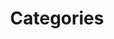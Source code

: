 ---
title: Categories
permalink: "/categories/"
layout: page
excerpt: Browse content by Topic
image: "/assets/images/categories.jpeg"
---